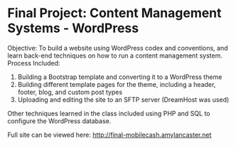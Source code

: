 # Final Project: Content Management Systems - WordPress
Objective: To build a website using WordPress codex and conventions, and learn back-end techniques on how to run a content management system.
Process Included:
1. Building a Bootstrap template and converting it to a WordPress theme
2. Building different template pages for the theme, including a header, footer, blog, and custom post types
3. Uploading and editing the site to an SFTP server (DreamHost was used)

Other techniques learned in the class included using PHP and SQL to configure the WordPress database.

Full site can be viewed here: http://final-mobilecash.amylancaster.net
